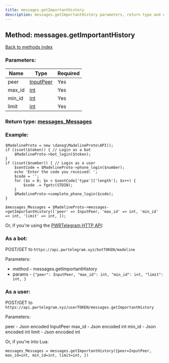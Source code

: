 ```yaml
---
title: messages.getImportantHistory
description: messages.getImportantHistory parameters, return type and example
---
```

## Method: messages.getImportantHistory  
[Back to methods index](index.md)


### Parameters:

| Name     |    Type       | Required |
|----------|---------------|----------|
|peer|[InputPeer](../types/InputPeer.md) | Yes|
|max\_id|[int](../types/int.md) | Yes|
|min\_id|[int](../types/int.md) | Yes|
|limit|[int](../types/int.md) | Yes|


### Return type: [messages\_Messages](../types/messages_Messages.md)

### Example:


```
$MadelineProto = new \danog\MadelineProto\API();
if (isset($token)) { // Login as a bot
    $MadelineProto->bot_login($token);
}
if (isset($number)) { // Login as a user
    $sentCode = $MadelineProto->phone_login($number);
    echo 'Enter the code you received: ';
    $code = '';
    for ($x = 0; $x < $sentCode['type']['length']; $x++) {
        $code .= fgetc(STDIN);
    }
    $MadelineProto->complete_phone_login($code);
}

$messages_Messages = $MadelineProto->messages->getImportantHistory(['peer' => InputPeer, 'max_id' => int, 'min_id' => int, 'limit' => int, ]);
```

Or, if you're using the [PWRTelegram HTTP API](https://pwrtelegram.xyz):

### As a bot:

POST/GET to `https://api.pwrtelegram.xyz/botTOKEN/madeline`

Parameters:

* method - messages.getImportantHistory
* params - `{"peer": InputPeer, "max_id": int, "min_id": int, "limit": int, }`



### As a user:

POST/GET to `https://api.pwrtelegram.xyz/userTOKEN/messages.getImportantHistory`

Parameters:

peer - Json encoded InputPeer
max_id - Json encoded int
min_id - Json encoded int
limit - Json encoded int



Or, if you're into Lua:

```
messages_Messages = messages.getImportantHistory({peer=InputPeer, max_id=int, min_id=int, limit=int, })
```

